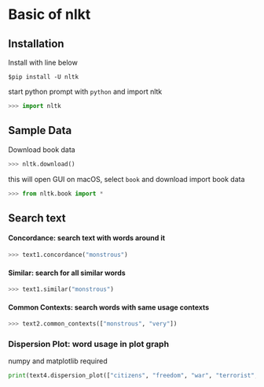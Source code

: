 # Basic of nlkt

## Installation

Install with line below

```
$pip install -U nltk
```

start python prompt with `python` and import nltk

```python
>>> import nltk
```

## Sample Data

Download book data

```python
>>> nltk.download()
```

this will open GUI on macOS, select `book` and download
import book data

```python
>>> from nltk.book import *
```


## Search text

#### Concordance: search text with words around it

```python
>>> text1.concordance("monstrous")
```

#### Similar: search for all similar words

```python
>>> text1.similar("monstrous")
```

#### Common Contexts: search words with same usage contexts

```python
>>> text2.common_contexts(["monstrous", "very"])
```

### Dispersion Plot: word usage in plot graph

numpy and matplotlib required

```python
print(text4.dispersion_plot(["citizens", "freedom", "war", "terrorist", "love", "America"]))
```
